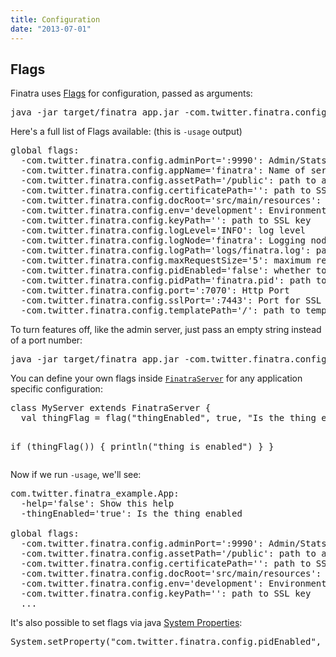 ```yaml
---
title: Configuration
date: "2013-07-01"
---
```

<section id="flags">
    <div class="page-header">
     <h1>Flags</h1>
   </div>
   <p class="lead">Finatra uses <a href="http://twitter.github.io/twitter-server/Features.html#flags">Flags</a> for configuration, passed as arguments:</p>
   <pre class="prettyprint">java -jar target/finatra_app.jar -com.twitter.finatra.config.port=&#39;:7070&#39;</pre>

   <p class="lead">Here&#39;s a full list of Flags available: (this is <code>-usage</code> output)</p>
  <pre class="prettyprint">global flags:
  -com.twitter.finatra.config.adminPort=&#39;:9990&#39;: Admin/Stats Port
  -com.twitter.finatra.config.appName=&#39;finatra&#39;: Name of server
  -com.twitter.finatra.config.assetPath=&#39;/public&#39;: path to assets
  -com.twitter.finatra.config.certificatePath=&#39;&#39;: path to SSL certificate
  -com.twitter.finatra.config.docRoot=&#39;src/main/resources&#39;: path to docroot
  -com.twitter.finatra.config.env=&#39;development&#39;: Environment
  -com.twitter.finatra.config.keyPath=&#39;&#39;: path to SSL key
  -com.twitter.finatra.config.logLevel=&#39;INFO&#39;: log level
  -com.twitter.finatra.config.logNode=&#39;finatra&#39;: Logging node
  -com.twitter.finatra.config.logPath=&#39;logs/finatra.log&#39;: path to log
  -com.twitter.finatra.config.maxRequestSize=&#39;5&#39;: maximum request size (in megabytes)
  -com.twitter.finatra.config.pidEnabled=&#39;false&#39;: whether to write pid file
  -com.twitter.finatra.config.pidPath=&#39;finatra.pid&#39;: path to pid file
  -com.twitter.finatra.config.port=&#39;:7070&#39;: Http Port
  -com.twitter.finatra.config.sslPort=&#39;:7443&#39;: Port for SSL
  -com.twitter.finatra.config.templatePath=&#39;/&#39;: path to templates
</pre>
</section>

<p class="lead">To turn features off, like the admin server, just pass an empty string instead of a port number:</p>
<pre class="prettyprint">java -jar target/finatra_app.jar -com.twitter.finatra.config.adminPort=''</pre>

<p class="lead">You can define your own flags inside <code><a href="https://github.com/capotej/finatra/blob/master/src/main/scala/com/twitter/finatra/FinatraServer.scala">FinatraServer</a></code>  for any application specific configuration:</p>
<pre class="prettyprint">class MyServer extends FinatraServer {
  val thingFlag = flag(&#34;thingEnabled&#34;, true, &#34;Is the thing enabled&#34;)

  if (thingFlag()) {
    println(&#34;thing is enabled&#34;)
  }
}
</pre>

<p class="lead">Now if we run <code>-usage</code>, we&#39;ll see:</p>

<pre class="prettyprint">com.twitter.finatra_example.App:
  -help=&#39;false&#39;: Show this help
  -thingEnabled=&#39;true&#39;: Is the thing enabled

global flags:
  -com.twitter.finatra.config.adminPort=&#39;:9990&#39;: Admin/Stats Port
  -com.twitter.finatra.config.assetPath=&#39;/public&#39;: path to assets
  -com.twitter.finatra.config.certificatePath=&#39;&#39;: path to SSL certificate
  -com.twitter.finatra.config.docRoot=&#39;src/main/resources&#39;: path to docroot
  -com.twitter.finatra.config.env=&#39;development&#39;: Environment
  -com.twitter.finatra.config.keyPath=&#39;&#39;: path to SSL key
  ...
</pre>

<p class="lead">It&#39;s also possible to set flags via java <a href="http://docs.oracle.com/javase/tutorial/essential/environment/sysprop.html">System Properties</a>:</p>
<pre class="prettyprint">System.setProperty(&#34;com.twitter.finatra.config.pidEnabled&#34;, &#34;false&#34;)
</pre>
